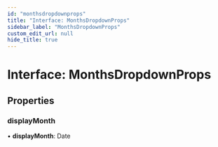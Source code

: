 ```yaml
---
id: "monthsdropdownprops"
title: "Interface: MonthsDropdownProps"
sidebar_label: "MonthsDropdownProps"
custom_edit_url: null
hide_title: true
---
```


# Interface: MonthsDropdownProps

## Properties

### displayMonth

• **displayMonth**: Date
